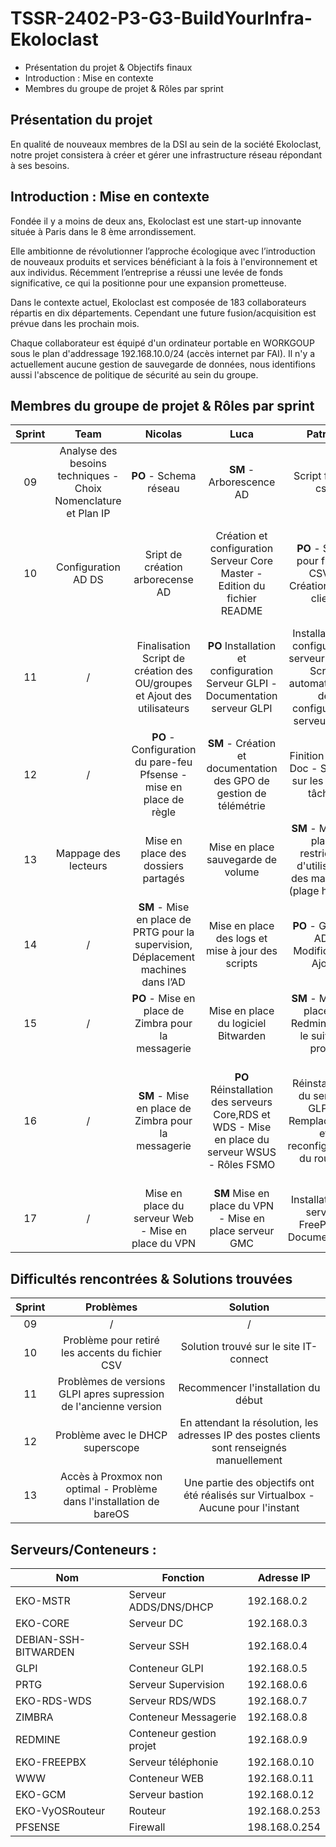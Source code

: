 # TSSR-2402-P3-G3-BuildYourInfra-Ekoloclast

- Présentation du projet & Objectifs finaux
- Introduction : Mise en contexte
- Membres du groupe de projet & Rôles par sprint


## Présentation du projet

En qualité de nouveaux membres de la DSI au sein de la société Ekoloclast, notre projet consistera à créer et gérer une infrastructure réseau répondant à ses besoins.

## Introduction : Mise en contexte

Fondée il y a moins de deux ans, Ekoloclast est une start-up innovante située à Paris dans le 8 ème arrondissement.

Elle ambitionne de révolutionner l’approche écologique avec l’introduction de nouveaux produits et services bénéficiant à la fois à l'environnement et aux individus.
Récemment l’entreprise a réussi une levée de fonds significative, ce qui la positionne pour une expansion prometteuse.

Dans le contexte actuel, Ekoloclast est composée de 183 collaborateurs répartis en dix départements. Cependant une future fusion/acquisition est prévue dans les prochain mois.

Chaque collaborateur est équipé d'un ordinateur portable en WORKGOUP sous le plan d'addressage 192.168.10.0/24 (accès internet par FAI). Il n'y a actuellement aucune gestion de sauvegarde de données, nous identifions aussi l'abscence de politique de sécurité au sein du groupe.

## Membres du groupe de projet & Rôles par sprint

| Sprint  |  Team   | Nicolas | Luca | Patrick | Grégory |
|   :---------: |  :-------: | :---------: |  :-------: | :-------: |  :-------:  |
| 09 |  Analyse des besoins techniques - Choix Nomenclature et Plan IP| **PO** - Schema réseau | **SM** - Arborescence AD | Script fichier csv | Prépa VM et AD |
| 10 |  Configuration AD DS | Sript de création arborecense AD | Création et configuration Serveur Core Master - Edition du fichier README| **PO** - Script pour fichier CSV - Création poste client | **SM** - Création et configuration du Serveur maître en GUI - Edition du fichier Install.MD
| 11 |   /   | Finalisation Script de création des OU/groupes et Ajout des utilisateurs | **PO** Installation et configuration Serveur GLPI - Documentation serveur GLPI | Installation et configuration serveur GLPI - Script automatisation de configuration serveur GLPI | **SM** Création des GPO - Documentation des GPO
| 12 |   /   | **PO** - Configuration du pare-feu Pfsense - mise en place de règle | **SM** - Création et documentation des GPO de gestion de télémétrie | Finition GLPI + Doc - Support sur les autres tâches |  Installation et configuration du routeur VYOS - Documentation |
| 13 |  Mappage des lecteurs   | Mise en place des dossiers partagés | Mise en place sauvegarde de volume| **SM** - Mise en place restriction d'utilisation des machines (plage horaire) | **PO** Mise en place de LAPS |
| 14 |  / | **SM** - Mise en place de PRTG pour la supervision, Déplacement machines dans l’AD | Mise en place des logs et mise à jour des scripts | **PO** - Gestion AD : Modification, Ajout | Mise en place du raid & création du serveur RDS |
| 15 |  / | **PO** - Mise en place de Zimbra pour la messagerie | Mise en place du logiciel Bitwarden | **SM** - Mise en place de Redmine pour le suivi du projet | Mise en place du logiciel Bitwarden + WDS |
| 16 |  / | **SM** - Mise en place de Zimbra pour la messagerie | **PO** Réinstallation des serveurs Core,RDS et WDS - Mise en place du serveur WSUS - Rôles FSMO | Réinstallation du serveur GLPI - Remplacement et reconfiguration du routeur | Réinstallation du serveur GLPI - Remplacement et reconfiguration du routeur - Rédaction du rapport d’incident |
| 17 |  / |   Mise en place du serveur Web - Mise en place du VPN | **SM**  Mise en place du VPN - Mise en place serveur GMC | Installation du serveur FreePBX - Documentation | **PO** Installation du serveur FreePBX |

## Difficultés rencontrées & Solutions trouvées

|  Sprint  |  Problèmes  |  Solution  |
| :-------:| :----------:| :---------:|
|    09    |      /      |     /      |
|    10    | Problème pour retiré les accents du fichier CSV | Solution trouvé sur le site IT-connect |           
|    11    | Problèmes de versions GLPI apres supression de l'ancienne version | Recommencer l'installation du début |
|    12    | Problème avec le DHCP superscope | En attendant la résolution, les adresses IP des postes clients sont renseignés manuellement |
|    13    | Accès à Proxmox non optimal  - Problème dans l'installation  de bareOS | Une partie des objectifs ont été réalisés sur Virtualbox - Aucune pour l'instant|


## Serveurs/Conteneurs :

| Nom  | Fonction | Adresse IP |
| ----- | ------ | -------|
| EKO-MSTR | Serveur ADDS/DNS/DHCP | 192.168.0.2 |
| EKO-CORE | Serveur DC | 192.168.0.3 |
| DEBIAN-SSH-BITWARDEN| Serveur SSH |192.168.0.4 |
|GLPI | Conteneur GLPI | 192.168.0.5 |
| PRTG | Serveur Supervision | 192.168.0.6 |
| EKO-RDS-WDS | Serveur RDS/WDS | 192.168.0.7 |
| ZIMBRA | Conteneur Messagerie | 192.168.0.8 |
| REDMINE | Conteneur gestion projet | 192.168.0.9 |
| EKO-FREEPBX | Serveur téléphonie | 192.168.0.10 |
| WWW | Conteneur WEB | 192.168.0.11 |
| EKO-GCM | Serveur bastion | 192.168.0.12 |
| EKO-VyOSRouteur | Routeur | 192.168.0.253 |
| PFSENSE | Firewall | 198.168.0.254 |


